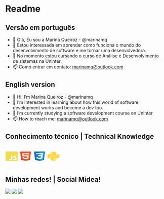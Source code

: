 # Readme

## Versão em português

- 👋 Olá, Eu sou a Marina Queiroz - @marinamq
- 👀 Estou interessada em aprender como funciona o mundo do desenvolvimento de software e me tornar uma desenvolvedora.
- 🌱 No momento estou cursando o curso de Análise e Desenvolvimento de sistemas na Uninter.
- 📫 Como entrar em contato: marinamq@outlook.com

## English version

- 👋 Hi, I’m Marina Queiroz - @marinamq
- 👀 I’m interested in learning about how this world of software development works and become a dev too. 
- 🌱 I’m currently studying a software development course on Uninter.
- 📫 How to reach me: marinamq@outlook.com

## Conhecimento técnico | Technical Knowledge

<div style="display: inline_block"><br>
  <img align="center" alt="Js" height="30" width="40" src="https://raw.githubusercontent.com/devicons/devicon/master/icons/javascript/javascript-plain.svg">
  <img align="center" alt="HTML" height="30" width="40" src="https://raw.githubusercontent.com/devicons/devicon/master/icons/html5/html5-original.svg">
  <img align="center" alt="CSS" height="30" width="40" src="https://raw.githubusercontent.com/devicons/devicon/master/icons/css3/css3-original.svg">
 <img align="center" alt="PYTHON" height="30" width="40" src="https://github.com/devicons/devicon/blob/master/icons/python/python-plain.svg">
</div>
 
 <br>
 
## Minhas redes! | Social Midea!
 
<div> 
  <a href="https://instagram.com/marinamq" target="_blank"><img src="https://img.shields.io/badge/-Instagram-%23E4405F?style=for-the-badge&logo=instagram&logoColor=white" target="_blank"></a>
  <a href = "mailto:marinamq@outlook.com"><img src="https://img.shields.io/badge/-Gmail-%23333?style=for-the-badge&logo=gmail&logoColor=white" target="_blank"></a>
  <a href="https://www.linkedin.com/in/marinamqueiroz" target="_blank"><img src="https://img.shields.io/badge/-LinkedIn-%230077B5?style=for-the-badge&logo=linkedin&logoColor=white" target="_blank"></a> 
 </div>



